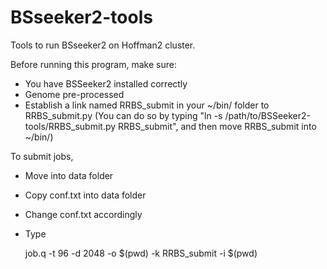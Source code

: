 BSseeker2-tools
===============

Tools to run BSseeker2 on Hoffman2 cluster.

Before running this program, make sure:

* You have BSSeeker2 installed correctly
* Genome pre-processed
* Establish a link named RRBS_submit in your ~/bin/ folder to RRBS_submit.py (You can do so by typing "ln -s /path/to/BSSeeker2-tools/RRBS_submit.py RRBS_submit", and then move RRBS_submit into ~/bin/)

To submit jobs,

* Move into data folder
* Copy conf.txt into data folder
* Change conf.txt accordingly
* Type


    job.q -t 96 -d 2048 -o $(pwd) -k RRBS_submit -i $(pwd)
